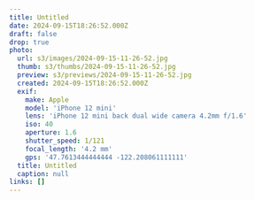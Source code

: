 ```yaml
---
title: Untitled
date: 2024-09-15T18:26:52.000Z
draft: false
drop: true
photo:
  url: s3/images/2024-09-15-11-26-52.jpg
  thumb: s3/thumbs/2024-09-15-11-26-52.jpg
  preview: s3/previews/2024-09-15-11-26-52.jpg
  created: 2024-09-15T18:26:52.000Z
  exif:
    make: Apple
    model: 'iPhone 12 mini'
    lens: 'iPhone 12 mini back dual wide camera 4.2mm f/1.6'
    iso: 40
    aperture: 1.6
    shutter_speed: 1/121
    focal_length: '4.2 mm'
    gps: '47.7613444444444 -122.208061111111'
  title: Untitled
  caption: null
links: []
---
```


